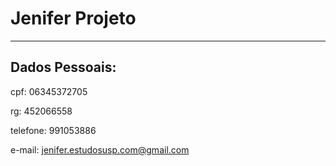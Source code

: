 # Jenifer Projeto 

---

## Dados Pessoais:

cpf: 06345372705

rg: 452066558

telefone: 991053886

e-mail: jenifer.estudosusp.com@gmail.com